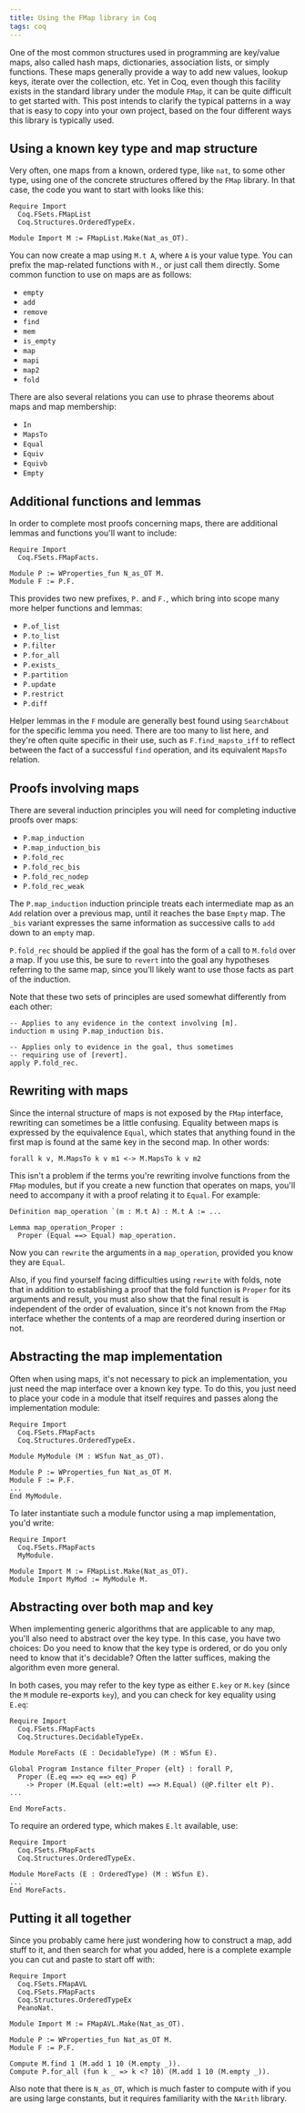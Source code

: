 ```yaml
---
title: Using the FMap library in Coq
tags: coq
---
```


One of the most common structures used in programming are key/value maps, also
called hash maps, dictionaries, association lists, or simply functions. These
maps generally provide a way to add new values, lookup keys, iterate over the
collection, etc. Yet in Coq, even though this facility exists in the standard
library under the module `FMap`, it can be quite difficult to get started
with. This post intends to clarify the typical patterns in a way that is easy
to copy into your own project, based on the four different ways this library
is typically used.

## Using a known key type and map structure

Very often, one maps from a known, ordered type, like `nat`, to some other
type, using one of the concrete structures offered by the `FMap` library. In
that case, the code you want to start with looks like this:

``` coq
Require Import
  Coq.FSets.FMapList
  Coq.Structures.OrderedTypeEx.

Module Import M := FMapList.Make(Nat_as_OT).
```

You can now create a map using `M.t A`, where `A` is your value type. You can
prefix the map-related functions with `M.`, or just call them directly. Some
common function to use on maps are as follows:

  - `empty`
  - `add`
  - `remove`
  - `find`
  - `mem`
  - `is_empty`
  - `map`
  - `mapi`
  - `map2`
  - `fold`

There are also several relations you can use to phrase theorems about maps and
map membership:

  - `In`
  - `MapsTo`
  - `Equal`
  - `Equiv`
  - `Equivb`
  - `Empty`

## Additional functions and lemmas

In order to complete most proofs concerning maps, there are additional lemmas
and functions you'll want to include:

``` coq
Require Import
  Coq.FSets.FMapFacts.

Module P := WProperties_fun N_as_OT M.
Module F := P.F.
```

This provides two new prefixes, `P.` and `F.`, which bring into scope many
more helper functions and lemmas:

  - `P.of_list`
  - `P.to_list`
  - `P.filter`
  - `P.for_all`
  - `P.exists_`
  - `P.partition`
  - `P.update`
  - `P.restrict`
  - `P.diff`

Helper lemmas in the `F` module are generally best found using `SearchAbout`
for the specific lemma you need. There are too many to list here, and they're
often quite specific in their use, such as `F.find_mapsto_iff` to reflect
between the fact of a successful `find` operation, and its equivalent `MapsTo`
relation.

## Proofs involving maps

There are several induction principles you will need for completing inductive
proofs over maps:

  - `P.map_induction`
  - `P.map_induction_bis`
  - `P.fold_rec`
  - `P.fold_rec_bis`
  - `P.fold_rec_nodep`
  - `P.fold_rec_weak`

The `P.map_induction` induction principle treats each intermediate map as an
`Add` relation over a previous map, until it reaches the base `Empty` map. The
`_bis` variant expresses the same information as successive calls to `add`
down to an `empty` map.

`P.fold_rec` should be applied if the goal has the form of a call to `M.fold`
over a map. If you use this, be sure to `revert` into the goal any hypotheses
referring to the same map, since you'll likely want to use those facts as part
of the induction.

Note that these two sets of principles are used somewhat differently from each
other:

``` coq
-- Applies to any evidence in the context involving [m].
induction m using P.map_induction bis.

-- Applies only to evidence in the goal, thus sometimes
-- requiring use of [revert].
apply P.fold_rec.
```

## Rewriting with maps

Since the internal structure of maps is not exposed by the `FMap` interface,
rewriting can sometimes be a little confusing. Equality between maps is
expressed by the equivalence `Equal`, which states that anything found in the
first map is found at the same key in the second map.  In other words:

``` coq
forall k v, M.MapsTo k v m1 <-> M.MapsTo k v m2
```

This isn't a problem if the terms you're rewriting involve functions from the
`FMap` modules, but if you create a new function that operates on maps, you'll
need to accompany it with a proof relating it to `Equal`.  For example:

``` coq
Definition map_operation `(m : M.t A) : M.t A := ...

Lemma map_operation_Proper :
  Proper (Equal ==> Equal) map_operation.
```

Now you can `rewrite` the arguments in a `map_operation`, provided you know
they are `Equal`.

Also, if you find yourself facing difficulties using `rewrite` with folds,
note that in addition to establishing a proof that the fold function is
`Proper` for its arguments and result, you must also show that the final
result is independent of the order of evaluation, since it's not known from
the `FMap` interface whether the contents of a map are reordered during
insertion or not.

## Abstracting the map implementation

Often when using maps, it's not necessary to pick an implementation, you just
need the map interface over a known key type. To do this, you just need to
place your code in a module that itself requires and passes along the
implementation module:

``` coq
Require Import
  Coq.FSets.FMapFacts
  Coq.Structures.OrderedTypeEx.

Module MyModule (M : WSfun Nat_as_OT).

Module P := WProperties_fun Nat_as_OT M.
Module F := P.F.
...
End MyModule.
```

To later instantiate such a module functor using a map implementation, you'd
write:

``` coq
Require Import
  Coq.FSets.FMapFacts
  MyModule.

Module Import M := FMapList.Make(Nat_as_OT).
Module Import MyMod := MyModule M.
```

## Abstracting over both map and key

When implementing generic algorithms that are applicable to any map, you'll
also need to abstract over the key type. In this case, you have two choices:
Do you need to know that the key type is ordered, or do you only need to know
that it's decidable? Often the latter suffices, making the algorithm even more
general.

In both cases, you may refer to the key type as either `E.key` or `M.key`
(since the `M` module re-exports `key`), and you can check for key equality
using `E.eq`:

``` coq
Require Import
  Coq.FSets.FMapFacts
  Coq.Structures.DecidableTypeEx.

Module MoreFacts (E : DecidableType) (M : WSfun E).

Global Program Instance filter_Proper {elt} : forall P,
  Proper (E.eq ==> eq ==> eq) P
    -> Proper (M.Equal (elt:=elt) ==> M.Equal) (@P.filter elt P).
...

End MoreFacts.
```

To require an ordered type, which makes `E.lt` available, use:

``` coq
Require Import
  Coq.FSets.FMapFacts
  Coq.Structures.OrderedTypeEx.

Module MoreFacts (E : OrderedType) (M : WSfun E).
...
End MoreFacts.
```

## Putting it all together

Since you probably came here just wondering how to construct a map, add stuff
to it, and then search for what you added, here is a complete example you can
cut and paste to start off with:

``` coq
Require Import
  Coq.FSets.FMapAVL
  Coq.FSets.FMapFacts
  Coq.Structures.OrderedTypeEx
  PeanoNat.

Module Import M := FMapAVL.Make(Nat_as_OT).

Module P := WProperties_fun Nat_as_OT M.
Module F := P.F.

Compute M.find 1 (M.add 1 10 (M.empty _)).
Compute P.for_all (fun k _ => k <? 10) (M.add 1 10 (M.empty _)).
```

Also note that there is `N_as_OT`, which is much faster to compute with if you
are using large constants, but it requires familiarity with the `NArith`
library.

